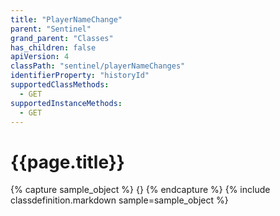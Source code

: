 ```yaml
---
title: "PlayerNameChange"
parent: "Sentinel"
grand_parent: "Classes"
has_children: false
apiVersion: 4
classPath: "sentinel/playerNameChanges"
identifierProperty: "historyId"
supportedClassMethods:
  - GET
supportedInstanceMethods:
  - GET
---
```

# {{page.title}}

{% capture sample_object %}
{}
{% endcapture %}
{% include classdefinition.markdown sample=sample_object %}
